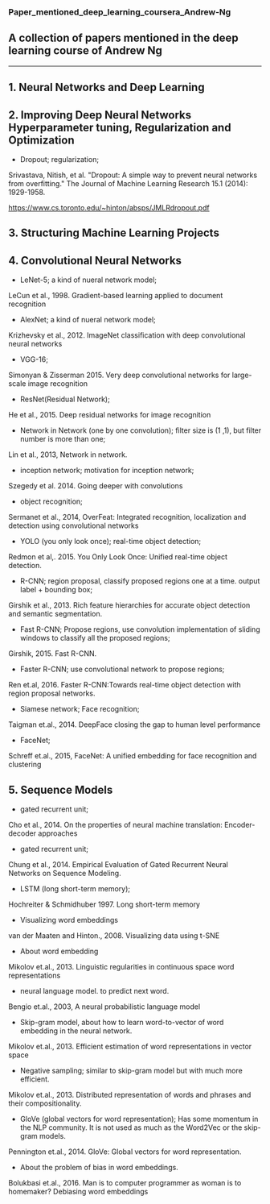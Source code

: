 ### Paper_mentioned_deep_learning_coursera_Andrew-Ng

## A collection of papers mentioned in the deep learning course of Andrew Ng

***

## 1. Neural Networks and Deep Learning



## 2. Improving Deep Neural Networks Hyperparameter tuning, Regularization and Optimization

- Dropout; regularization; 

Srivastava, Nitish, et al. "Dropout: A simple way to prevent neural networks from overfitting." The Journal of Machine Learning Research 15.1 (2014): 1929-1958.

https://www.cs.toronto.edu/~hinton/absps/JMLRdropout.pdf

## 3. Structuring Machine Learning Projects

## 4. Convolutional Neural Networks

- LeNet-5; a kind of nueral network model;

LeCun et al., 1998. Gradient-based learning applied to document recognition

- AlexNet; a kind of nueral network model;

Krizhevsky et al., 2012. ImageNet classification with deep convolutional neural networks

- VGG-16; 

Simonyan & Zisserman 2015. Very deep convolutional networks for large-scale image recognition

- ResNet(Residual Network); 

He et al., 2015. Deep residual networks for image recognition

- Network in Network (one by one convolution); filter size is (1 ,1), but filter number is more than one;

Lin et al., 2013, Network in network.

- inception network; motivation for inception network; 

Szegedy et al. 2014. Going deeper with convolutions

- object recognition;

Sermanet et al., 2014, OverFeat: Integrated recognition, localization and detection using convolutional networks

- YOLO (you only look once); real-time object detection;

Redmon et al,. 2015. You Only Look Once: Unified real-time object detection.

- R-CNN; region proposal, classify proposed regions one at a time. output label + bounding box;

Girshik et al., 2013. Rich feature hierarchies for accurate object detection and semantic segmentation.

- Fast R-CNN; Propose regions, use convolution implementation of sliding windows to classify all the proposed regions; 

Girshik, 2015. Fast R-CNN.

- Faster R-CNN; use convolutional network to propose regions;

Ren et.al, 2016. Faster R-CNN:Towards real-time object detection with region proposal networks.

- Siamese network; Face recognition;

Taigman et.al., 2014. DeepFace closing the gap to human level performance

- FaceNet; 

Schreff et.al., 2015, FaceNet: A unified embedding for face recognition and clustering


## 5. Sequence Models

- gated recurrent unit; 

Cho et al., 2014. On the properties of neural machine translation: Encoder-decoder approaches

- gated recurrent unit;

Chung et al., 2014. Empirical Evaluation of Gated Recurrent Neural Networks on Sequence Modeling.

- LSTM (long short-term memory);

Hochreiter & Schmidhuber 1997. Long short-term memory

- Visualizing word embeddings

van der Maaten and Hinton., 2008. Visualizing data using t-SNE

- About word embedding

Mikolov et.al., 2013. Linguistic regularities in continuous space word representations

- neural language model. to predict next word.

Bengio et.al., 2003, A neural probabilistic language model

- Skip-gram model, about how to learn word-to-vector of word embedding in the neural network.

Mikolov et.al., 2013. Efficient estimation of word representations in vector space

- Negative sampling; similar to skip-gram model but with much more efficient.

Mikolov et.al., 2013. Distributed representation of words and phrases and their compositionality.

- GloVe (global vectors for word representation); Has some momentum in the NLP community. It is not used as much as the Word2Vec or the skip-gram models.

Pennington et.al., 2014. GloVe: Global vectors for word representation.

- About the problem of bias in word embeddings.

Bolukbasi et.al., 2016. Man is to computer programmer as woman is to homemaker? Debiasing word embeddings

















